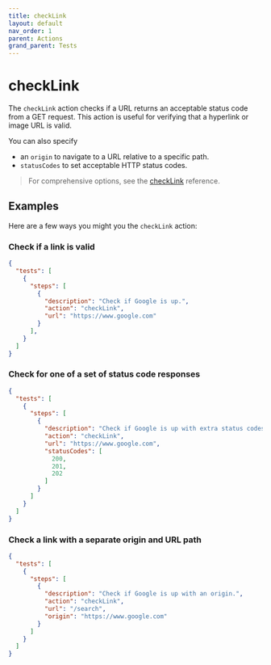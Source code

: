 ```yaml
---
title: checkLink
layout: default
nav_order: 1
parent: Actions
grand_parent: Tests
---
```


# checkLink

The `checkLink` action checks if a URL returns an acceptable status code from a GET request. This action is useful for verifying that a hyperlink or image URL is valid.

You can also specify

- an `origin` to navigate to a URL relative to a specific path.
- `statusCodes` to set acceptable HTTP status codes.

> For comprehensive options, see the [checkLink](/docs/schemas/checkLink) reference.

## Examples

Here are a few ways you might you the `checkLink` action:

### Check if a link is valid

```json
{
  "tests": [
    {
      "steps": [
        {
          "description": "Check if Google is up.",   
          "action": "checkLink",
          "url": "https://www.google.com"
        }
      ],
    }
  ]
}
```

### Check for one of a set of status code responses

```json
{
  "tests": [
    {
      "steps": [
        {
          "description": "Check if Google is up with extra status codes.",
          "action": "checkLink",
          "url": "https://www.google.com",
          "statusCodes": [
            200,
            201,
            202
          ]
        }
      ]
    }
  ]
}
```

### Check a link with a separate origin and URL path

```json
{
  "tests": [
    {
      "steps": [
        {
          "description": "Check if Google is up with an origin.",
          "action": "checkLink",
          "url": "/search",
          "origin": "https://www.google.com"
        }
      ]
    }
  ]
}
```